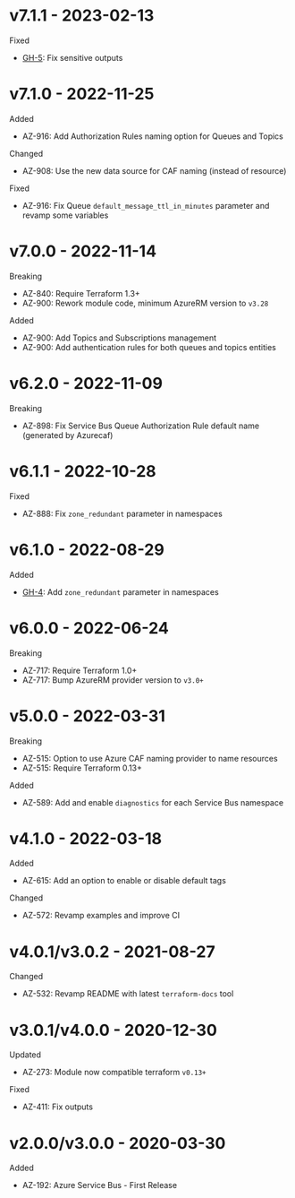 # v7.1.1 - 2023-02-13

Fixed
 * [GH-5](https://github.com/claranet/terraform-azurerm-service-bus/pull/5): Fix sensitive outputs

# v7.1.0 - 2022-11-25

Added
  * AZ-916: Add Authorization Rules naming option for Queues and Topics

Changed
  * AZ-908: Use the new data source for CAF naming (instead of resource)

Fixed
  * AZ-916: Fix Queue `default_message_ttl_in_minutes` parameter and revamp some variables

# v7.0.0 - 2022-11-14

Breaking
  * AZ-840: Require Terraform 1.3+
  * AZ-900: Rework module code, minimum AzureRM version to `v3.28`

Added
  * AZ-900: Add Topics and Subscriptions management
  * AZ-900: Add authentication rules for both queues and topics entities

# v6.2.0 - 2022-11-09

Breaking
  * AZ-898: Fix Service Bus Queue Authorization Rule default name (generated by Azurecaf) 

# v6.1.1 - 2022-10-28

Fixed
  * AZ-888: Fix `zone_redundant` parameter in namespaces

# v6.1.0 - 2022-08-29

Added
  * [GH-4](https://github.com/claranet/terraform-azurerm-service-bus/issues/4): Add `zone_redundant` parameter in namespaces

# v6.0.0 - 2022-06-24

Breaking
  * AZ-717: Require Terraform 1.0+
  * AZ-717: Bump AzureRM provider version to `v3.0+`

# v5.0.0 - 2022-03-31

Breaking
  * AZ-515: Option to use Azure CAF naming provider to name resources
  * AZ-515: Require Terraform 0.13+

Added
  * AZ-589: Add and enable `diagnostics` for each Service Bus namespace

# v4.1.0 - 2022-03-18

Added
  * AZ-615: Add an option to enable or disable default tags

Changed
  * AZ-572: Revamp examples and improve CI

# v4.0.1/v3.0.2 - 2021-08-27

Changed
  * AZ-532: Revamp README with latest `terraform-docs` tool

# v3.0.1/v4.0.0 - 2020-12-30

Updated
  * AZ-273: Module now compatible terraform `v0.13+`

Fixed
  * AZ-411: Fix outputs

# v2.0.0/v3.0.0 - 2020-03-30

Added
  * AZ-192: Azure Service Bus - First Release
